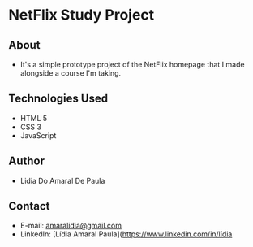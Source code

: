 # NetFlix Study Project

## About
- It's a simple prototype project of the NetFlix homepage that I made alongside a course I'm taking.

## Technologies Used
- HTML 5
- CSS 3
- JavaScript

## Author
- Lidia Do Amaral De Paula

## Contact
- E-mail: amaralidia@gmail.com
- LinkedIn: [Lídia Amaral Paula](https://www.linkedin.com/in/lídia
